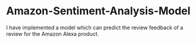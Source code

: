 # Amazon-Sentiment-Analysis-Model
I have implemented a model which can predict the review feedback of a review for the Amazon Alexa product.
